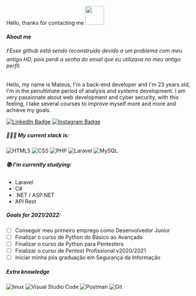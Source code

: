 Hello, thanks for contacting me <img width=50 src="https://camo.githubusercontent.com/63371d36886ee658f5a97401f393e1ab1684b2fd3de674b8f5efc7d410b2a3d0/68747470733a2f2f6d656469612e67697068792e636f6d2f6d656469612f57556c706c634d704f43456d5447427442572f67697068792e676966" />

#### About me

###### ❗ Esse github está sendo reconstruído devido a um problema com meu antigo HD, pois perdi a senha do email que eu utilizava no meu antigo perfil.
Hello, my name is Mateus, I'm a back-end developer and I'm 23 years old, I'm in the penultimate period of analysis and systems development. I am very passionate about web development and cyber security, with this feeling, I take several courses to improve myself more and more and achieve my goals.

[![LinkedIn Badge](https://img.shields.io/badge/-Mateus%20Cavalcanti-blue?style=social&logo=Linkedin&logoColor=282a36&link=https://www.linkedin.com/in/mateus-cavalcanti-931381202/)](https://www.linkedin.com/in/mateus-cavalcanti-931381202/)
[![Instagram Badge](https://img.shields.io/badge/-cavalcan7i-blue?style=social&logo=Instagram&logoColor=282a36&link=https://instagram.com/cavalcan7i_?igshid=nghyctqc3gxs)](https://instagram.com/cavalcan7i_?igshid=nghyctqc3gxs)

##### 👨🏻‍💻 My current stack is:

![HTML5](https://img.shields.io/badge/-HTML5-FFFFFF?style=flat&logo=HTML5&logoColor=000000)
![CSS](https://img.shields.io/badge/-CSS-FFFFFF?style=flat&logo=CSS3&logoColor=000000)
![PHP](https://img.shields.io/badge/-PHP-FFFFFF?style=flat&logo=PHP&logoColor=000000)
![Laravel](https://img.shields.io/badge/-laravel-FFFFFF?style=flat&logo=laravel&logoColor=000000)
![MySQL](https://img.shields.io/badge/-MySQL-FFFFFF?style=flat&logo=mysql&logoColor=000000)

##### 📚 I’m currently studying:
- Laravel
- C#
- .NET / ASP.NET 
- API Rest

##### Goals for 2021/2022:

- [ ] Conseguir meu primeiro emprego como Desenvolvedor Junior
- [ ] Finalizar o curso de Python do Básico ao Avançado
- [ ] Finalizar o curso de Python para Pentesters
- [ ] Finalizar o curso de Pentest Profissional v2020/2021
- [ ] Iniciar minha pós graduação em Segurança da Informação

##### Extra knowledge

![linux](https://img.shields.io/badge/-Linux-FFFFFF?style=flat&logo=linux&logoColor=000000)
![Visual Studio Code](https://img.shields.io/badge/-Vscode-FFFFFF?style=flat&logo=visual-studio-code&logoColor=000000)
![Postman](https://img.shields.io/badge/-Postman-FFFFFF?style=flat&logo=postman&logoColor=000000)
![Git](https://img.shields.io/badge/-Git-FFFFFF?style=flat&logo=git&logoColor=000000)

